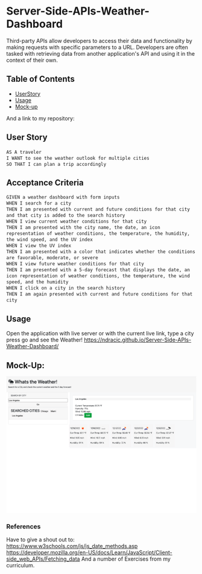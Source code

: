 # Server-Side-APIs-Weather-Dashboard
Third-party APIs allow developers to access their data and functionality by making requests with specific parameters to a URL. Developers are often tasked with retrieving data from another application's API and using it in the context of their own.

## Table of Contents

* [UserStory](#UserStory)
* [Usage](#usage)
* [Mock-up](#mock-up)

And a link to my repository: 

## User Story

```
AS A traveler
I WANT to see the weather outlook for multiple cities
SO THAT I can plan a trip accordingly
```

## Acceptance Criteria

```
GIVEN a weather dashboard with form inputs
WHEN I search for a city
THEN I am presented with current and future conditions for that city and that city is added to the search history
WHEN I view current weather conditions for that city
THEN I am presented with the city name, the date, an icon representation of weather conditions, the temperature, the humidity, the wind speed, and the UV index
WHEN I view the UV index
THEN I am presented with a color that indicates whether the conditions are favorable, moderate, or severe
WHEN I view future weather conditions for that city
THEN I am presented with a 5-day forecast that displays the date, an icon representation of weather conditions, the temperature, the wind speed, and the humidity
WHEN I click on a city in the search history
THEN I am again presented with current and future conditions for that city
```

## Usage
Open the application with live server or with the current live link, type a city press go and see the Weather!
https://ndracic.github.io/Server-Side-APIs-Weather-Dashboard/

## Mock-Up:

![Dashboard](./images/Screen%20Shot%202022-11-28%20at%205.05.01%20PM.png)

### References

Have to give a shout out to:
https://www.w3schools.com/js/js_date_methods.asp 
https://developer.mozilla.org/en-US/docs/Learn/JavaScript/Client-side_web_APIs/Fetching_data
And a number of Exercises from my curriculum. 
